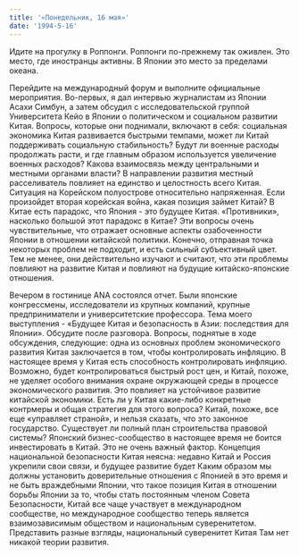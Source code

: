 ```yaml
---
title: '«Понедельник, 16 мая»'
date: '1994-5-16'
---
```


Идите на прогулку в Роппонги. Роппонги по-прежнему так оживлен. Это место, где иностранцы активны. В Японии это место за пределами океана.

Перейдите на международный форум и выполните официальные мероприятия. Во-первых, я дал интервью журналистам из Японии Асахи Симбун, а затем обсудил с исследовательской группой Университета Кейо в Японии о политическом и социальном развитии Китая. Вопросы, которые они поднимали, включают в себя: социальная экономика Китая развивается быстрыми темпами, может ли Китай поддерживать социальную стабильность? Будут ли военные расходы продолжать расти, и где главным образом используется увеличение военных расходов? Какова взаимосвязь между центральными и местными органами власти? В направлении развития местный расселиватель повлияет на единство и целостность всего Китая. Ситуация на Корейском полуострове относительно напряженная. Если произойдет вторая корейская война, какая позиция займет Китай? В Китае есть парадокс, что Япония - это будущее Китая. «Противники», насколько большой этот парадокс в Китае? Эти вопросы очень чувствительные, что отражает основные аспекты озабоченности Японии в отношении китайской политики. Конечно, отправная точка некоторых проблем не подходит, и есть сильный субъективный цвет. Тем не менее, они действительно изучают и считают, что эти проблемы повлияют на развитие Китая и повлияют на будущие китайско-японские отношения.

Вечером в гостинице ANA состоялся отчет. Были японские конгрессмены, исследователи из крупных компаний, крупные предприниматели и университетские профессора. Тема моего выступления - «Будущее Китая и безопасность в Азии: последствия для Японии». Обсудите после разговора. Вопросы, поднятые в ходе обсуждения, следующие: одна из основных проблем экономического развития Китая заключается в том, чтобы контролировать инфляцию. В настоящее время у Китая есть способность контролировать инфляцию. Возможно, будет контролироваться быстрый рост цен, и Китай, похоже, не уделяет особого внимания охране окружающей среды в процессе экономического развития. Это повлияет на устойчивое развитие китайской экономики. Есть ли у Китая какие-либо конкретные контрмеры и общая стратегия для этого вопроса? Китай, похоже, все еще «управляет страной», и нельзя сказать, что это законное государство. Существует ли полный план строительства правовой системы? Японский бизнес-сообщество в настоящее время не боится инвестировать в Китай. Это не очень важный фактор. Концепция национальной безопасности Китая неясна: недавно Китай и Россия укрепили свои связи, и будущее развитие будет Каким образом мы должны установить доверительные отношения с Японией в это время и не быть враждебными Японии, что такое позиция Китая в отношении борьбы Японии за то, чтобы стать постоянным членом Совета Безопасности, Китай все чаще участвует в международном сообществе, но международное сообщество теперь является взаимозависимым обществом и национальным суверенитетом. Представить разные взгляды, национальный суверенитет Китая Там нет никакой теории развития.

